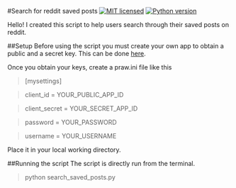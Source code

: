 #Search for reddit saved posts
[![MIT licensed](https://img.shields.io/badge/license-MIT-blue.svg)](https://raw.githubusercontent.com/hyperium/hyper/master/LICENSE) [![Python version](https://img.shields.io/badge/python-3.5-blue.svg)](https://www.python.org/downloads/release/python-350/)

Hello!
I created this script to help users search through their saved posts on reddit.

##Setup
Before using the script you must create your own app to obtain a public and a secret key. This can be done [here](https://ssl.reddit.com/prefs/apps).

Once you obtain your keys, create a praw.ini file like this
> [mysettings]

> client_id = YOUR_PUBLIC_APP_ID

> client_secret = YOUR_SECRET_APP_ID

> password = YOUR_PASSWORD

> username = YOUR_USERNAME

Place it in your local working directory.

##Running the script
The script is directly run from the terminal.
> python search_saved_posts.py


